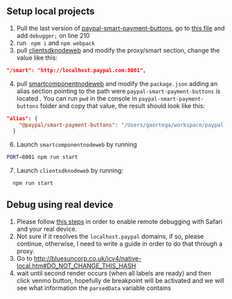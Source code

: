 ## Setup local projects

1. Pull the last version of [paypal-smart-payment-buttons](https://github.com/paypal/paypal-smart-payment-buttons), go to [this file](https://github.com/paypal/paypal-smart-payment-buttons/blob/master/src/api/socket.js#L211) and add `debugger;`  on line 210
2. run ` npm i`  and `npm webpack`
3. pull [clientsdknodeweb](https://github.paypal.com/Checkout-R/clientsdknodeweb)  and modify the proxy/smart  section, change the value like this:

  ```json
  "/smart": "http://localhost.paypal.com:8001",
  ```

4. pull [smartcomponentnodeweb](https://github.paypal.com/Checkout-R/smartcomponentnodeweb) and modify the `package.json` adding an alias section pointing to the path were `paypal-smart-payment-buttons` is located . You can run `pwd` in the console in `paypal-smart-payment-buttons` folder and copy that value, the result should look like this:
  ```json
  "alias": {
      "@paypal/smart-payment-buttons": "/Users/gaortega/workspace/paypal-smart-payment-buttons"
    }
  ```
6. Launch `smartcomponentnodeweb` by running 
  ```bash
  PORT=8001 npm run start
  ``` 
7. Launch `clientsdknodeweb`  by running:

```bash
  npm run start
```
## Debug using real device

1. Please follow [this steps](https://www.busbud.com/blog/debug-ios-safari-mac/) in order to enable remote debugging with Safari and your real device.
2. Not sure if it resolves the `localhost.paypal` domains, if so, please continue, otherwise, I need to write a guide in order to do that through a proxy.
3. Go to http://bluesuncorp.co.uk/icv4/native-local.htm#DO_NOT_CHANGE_THIS_HASH
4. wait until second render occurs (when all labels are ready) and then click venmo button, hopefully de breakpoint will be activated and we will see what information the `parsedData` variable contains